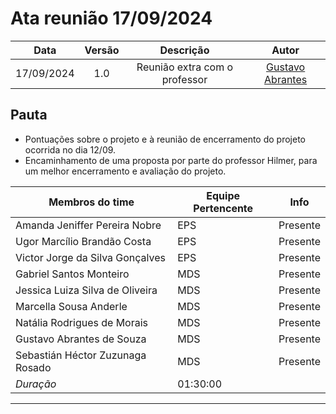 # Ata reunião 17/09/2024

|    Data    | Versão |      Descrição       |                     Autor                     |
|:----------:|:------:|:--------------------:|:---------------------------------------------:|
| 17/09/2024 |  1.0   | Reunião extra com o professor | [Gustavo Abrantes](https://github.com/GustaaSZ) |

## Pauta

- Pontuações sobre o projeto e à reunião de encerramento do projeto ocorrida no dia 12/09.
- Encaminhamento de uma proposta por parte do professor Hilmer, para um melhor encerramento e avaliação do projeto.

| Membros do time | Equipe Pertencente | Info     |
|----------------------|--------------------|----------|
| Amanda Jeniffer Pereira Nobre                | EPS                | Presente |
| Ugor Marcílio Brandão Costa                 | EPS                | Presente |
| Victor Jorge da Silva Gonçalves                | EPS                | Presente  |
| Gabriel Santos Monteiro               | MDS                | Presente |
| Jessica Luiza Silva de Oliveira                | MDS                | Presente |
| Marcella Sousa Anderle                | MDS                | Presente |
| Natália Rodrigues de Morais                | MDS                | Presente |
| Gustavo Abrantes de Souza                | MDS                | Presente |
| Sebastián Héctor Zuzunaga Rosado                | MDS                | Presente |
| *Duração*              | 01:30:00                      ||
---